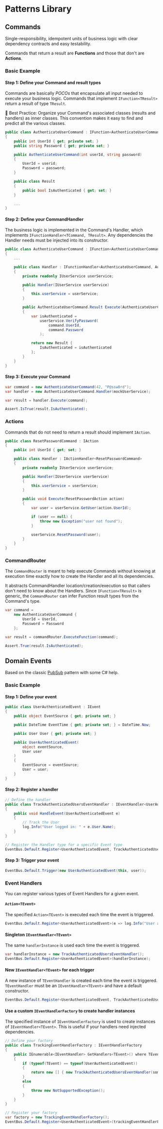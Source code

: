 # Patterns Library

## Commands

Single-responsibility, idempotent units of business logic with clear dependency contracts and easy testability.

Commands that return a result are **Functions** and those that don't are **Actions**.

### Basic Example

#### Step 1: Define your Command and result types

Commands are basically _POCOs_ that encapsulate all input needed to execute your business logic. Commands that implement `IFunction<TResult>` return a result of type `TResult`.

:muscle: Best Practice: Organize your Command's associated classes (results and handlers) as inner classes. This convention makes it easy to find and predict all the various classes.

```csharp
public class AuthenticateUserCommand : IFunction<AuthenticateUserCommand.Result>
{
    public int UserId { get; private set; }
    public string Password { get; private set; }

    public AuthenticateUserCommand(int userId, string password)
    {
        UserId = userid;
        Password = password;
    }

    public class Result
    {
        public bool IsAuthenticated { get; set; }
    }

    ...
}
```

#### Step 2: Define your CommandHandler

The business logic is implemented in the Command's Handler, which implements `IFunctionHandler<TCommand, TResult>`. Any dependencies the Handler needs must be injected into its constructor.

```csharp
public class AuthenticateUserCommand : IFunction<AuthenticateUserCommand.Result>
{
    ...

    public class Handler : IFunctionHandler<AuthenticateUserCommand, AuthenticateUserCommand.Result>
    {
        private readonly IUserService userService;

        public Handler(IUserService userService)
        {
            this.userService = userService;
        }

        public AuthenticateUserCommand.Result Execute(AuthenticateUserCommand command)
        {
            var isAuthenticated =
                userService.VerifyPassword(
                    command.UserId,
                    command.Password
                );

            return new Result {
                IsAuthenticated = isAuthenticated
            };
        }
    }
}

```

#### Step 3: Execute your Command

```csharp
var command = new AuthenticateUserCommand(42, "P@ssw0rd");
var handler = new AuthenticateUserCommand.Handler(mockUserService);

var result = handler.Execute(command);

Assert.IsTrue(result.IsAuthenticated);
```

### Actions

Commands that do not need to return a result should implement `IAction`.

```csharp
public class ResetPasswordCommand : IAction
{
    public int UserId { get; set; }

    public class Handler : IActionHandler<ResetPasswordCommand>
    {
        private readonly IUserService userService;

        public Handler(IUserService userService)
        {
            this.userService = userService;
        }

        public void Execute(ResetPasswordAction action)
        {
            var user = userService.GetUser(action.UserId);

            if (user == null) {
                throw new Exception("user not found");
            }

            userService.ResetPassword(user);
        }
    }
}
```

### CommandRouter

The `CommandRouter` is meant to help execute Commands without knowing at execution time exactly how to create the Handler and all its dependencies.

It abstracts CommandHandler location/creation/execution so that callers don't need to know about the Handlers. Since `IFunction<TResult>` is generic, the `CommandRouter` can infer Function result types from the Command's type.

```csharp
var command =
    new AuthenticateUserCommand {
        UserId = UserId,
        Password = Password
    };

var result = commandRouter.ExecuteFunction(command);

Assert.True(result.IsAuthenticated);
```

## Domain Events

Based on the classic [PubSub](https://en.wikipedia.org/wiki/Publish%E2%80%93subscribe_pattern) pattern with some C# help.

### Basic Example

#### Step 1: Define your event

```csharp
public class UserAuthenticatedEvent : IEvent
{
    public object EventSource { get; private set; }

    public DateTime EventTime { get; private set; } = DateTime.Now;

    public User User { get; private set; }

    public UserAuthenticatedEvent(
        object eventSource,
        User user
    )
    {
        EventSource = eventSource;
        User = user;
    }
}
```

#### Step 2: Register a handler

```csharp
// Define the handler
public class TrackAuthenticatedUsersEventHandler : IEventHandler<UserAuthenticatedEvent>
{
    public void HandleEvent(UserAuthenticatedEvent e)
    {
        // Track the User
        log.Info("User logged in: " + e.User.Name);
    }
}

// Register the Handler type for a specific Event type
EventBus.Default.Register<UserAuthenticatedEvent, TrackAuthenticatedUsersEventHandler>();
```

#### Step 3: Trigger your event

```csharp
EventBus.Default.Trigger(new UserAuthenticatedEvent(this, user));
```

### Event Handlers

You can register various types of Event Handlers for a given event.

#### `Action<TEvent>`

The specified `Action<TEvent>` is executed each time the event is triggered.

```csharp
EventBus.Default.Register<UserAuthenticatedEvent>(e => log.Info("User authenticated: " + e.User));
```

#### Singleton `IEventHandler<TEvent>`

The same `handlerInstance` is used each time the event is triggered.

```csharp
var handlerInstance = new TrackAuthenticatedUsersEventHandler();
EventBus.Default.Register<UserAuthenticatedEvent>(handlerInstance);
```

#### New `IEventHandler<TEvent>` for each trigger

A new instance of `TEventHandler` is created each time the event is triggered.
`TEventHandler` must be an `IEventHandler<TEvent>` and have a default constructor.

```csharp
EventBus.Default.Register<UserAuthenticatedEvent, TrackAuthenticatedUsersEventHandler>();
```

#### Use a custom `IEventHandlerFactory` to create handler instances

The specified instance of `IEventHandlerFactory` is used to create instances of `IEventHandler<TEvent>`.
This is useful if your handlers need injected dependencies.

```csharp
// Define your factory
public class TrackingEventHandlerFactory : IEventHandlerFactory
{
    public IEnumerable<IEventHandler> GetHandlers<TEvent>() where TEvent : IEvent
    {
        if (typeof(TEvent) == typeof(UserAuthenticatedEvent))
        {
            return new [] { new TrackAuthenticatedUsersEventHandler(someDependency) };
        }
        else
        {
            throw new NotSupportedException();
        }
    }
}

// Register your factory
var factory = new TrackingEventHandlerFactory();
EventBus.Default.Register<UserAuthenticatedEvent>(trackingEventHandlerFactory);
```
